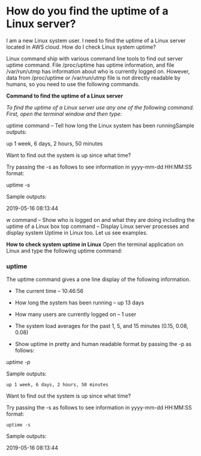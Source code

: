 
# How do you find the uptime of a Linux server?

I  am a new Linux system user. I need to find the uptime of a Linux server located in AWS cloud. How do I check Linux system uptime?

Linux command ship with various command line tools to find out server uptime command. File /proc/uptime has uptime information, and file /var/run/utmp has information about who is currently logged on. However, data from /proc/uptime or /var/run/utmp file is not directly readable by humans, so you need to use the following commands.



**Command to find the uptime of a Linux server**


*To find the uptime of a Linux server use any one of the following command. First, open the terminal window and then type:*

uptime command – Tell how long the Linux system has been runningSample outputs:

up 1 week, 6 days, 2 hours, 50 minutes

Want to find out the system is up since what time?

Try passing the -s as follows to see information in yyyy-mm-dd HH:MM:SS format:

uptime -s

Sample outputs:

2019-05-16 08:13:44

w command – Show who is logged on and what they are doing including the uptime of a Linux box
top command – Display Linux server processes and display system Uptime in Linux too.
Let us see examples.

**How to check system uptime in Linux**
Open the terminal application on Linux and type the following uptime command:

### uptime

The uptime command gives a one line display of the following information.

* The current time – 10:46:56

* How long the system has been running – up 13 days

* How many users are currently logged on – 1 user

* The system load averages for the past 1, 5, and 15 minutes (0.15, 0.08, 0.08)

* Show uptime in pretty and human readable format by passing the -p as follows:

*uptime -p*

Sample outputs:

`up 1 week, 6 days, 2 hours, 50 minutes`

Want to find out the system is up since what time?

Try passing the -s as follows to see information in yyyy-mm-dd HH:MM:SS format:

`uptime -s`

Sample outputs:

2019-05-16 08:13:44

